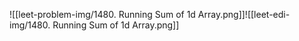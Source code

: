 ![[leet-problem-img/1480. Running Sum of 1d Array.png]]![[leet-edi-img/1480. Running Sum of 1d Array.png]]